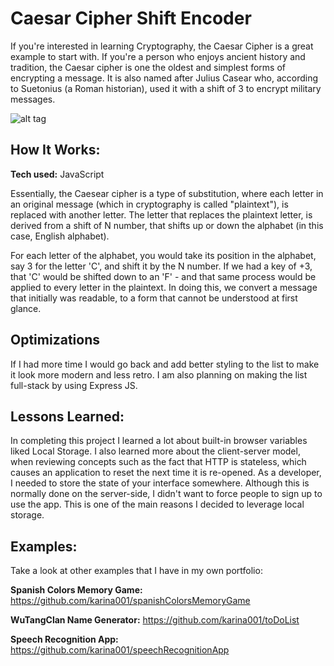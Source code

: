 # Caesar Cipher Shift Encoder
If you're interested in learning Cryptography, the Caesar Cipher is a great example to start with. If you're a person who enjoys ancient history and tradition, the Caesar cipher is one the oldest and simplest forms of encrypting a message. It is also named after Julius Casear who, according to Suetonius (a Roman historian), used it with a shift of 3 to encrypt military messages.

![alt tag](https://github.com/karina001/caesarCipher/blob/master/Screen%20Shot%202018-03-12%20at%206.20.14%20AM.png)

## How It Works:

**Tech used:** JavaScript

Essentially, the Caesear cipher is a type of substitution, where each letter in an original message (which in cryptography is called "plaintext"), is replaced with another letter. The letter that replaces the plaintext letter, is derived from a shift of N number, that shifts up or down the alphabet (in this case, English alphabet). 

For each letter of the alphabet, you would take its position in the alphabet, say 3 for the letter 'C', and shift it by the N number. If we had a key of +3, that 'C' would be shifted down to an 'F' - and that same process would be applied to every letter in the plaintext. In doing this, we convert a message that initially was readable, to a form that cannot be understood at first glance.  

## Optimizations
If I had more time I would go back and add better styling to the list to make it look more modern and less retro. I am also planning on making the list full-stack by using Express JS. 

## Lessons Learned:
In completing this project I learned a lot about built-in browser variables liked Local Storage. I also learned more about the client-server model, when reviewing concepts such as the fact that HTTP is stateless, which causes an application to reset the next time it is re-opened. As a developer, I needed to store the state of your interface somewhere. Although this is normally done on the server-side, I didn't want to force people to sign up to use the app. This is one of the main reasons I decided to leverage local storage.

## Examples:
Take a look at other examples that I have in my own portfolio:

**Spanish Colors Memory Game:** https://github.com/karina001/spanishColorsMemoryGame

**WuTangClan Name Generator:** https://github.com/karina001/toDoList

**Speech Recognition App:** https://github.com/karina001/speechRecognitionApp
